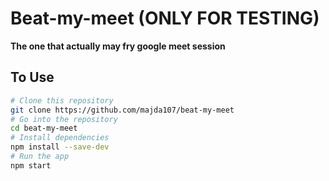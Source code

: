 # Beat-my-meet (ONLY FOR TESTING)

**The one that actually may fry google meet session**

## To Use

```bash
# Clone this repository
git clone https://github.com/majda107/beat-my-meet
# Go into the repository
cd beat-my-meet
# Install dependencies
npm install --save-dev
# Run the app
npm start
```